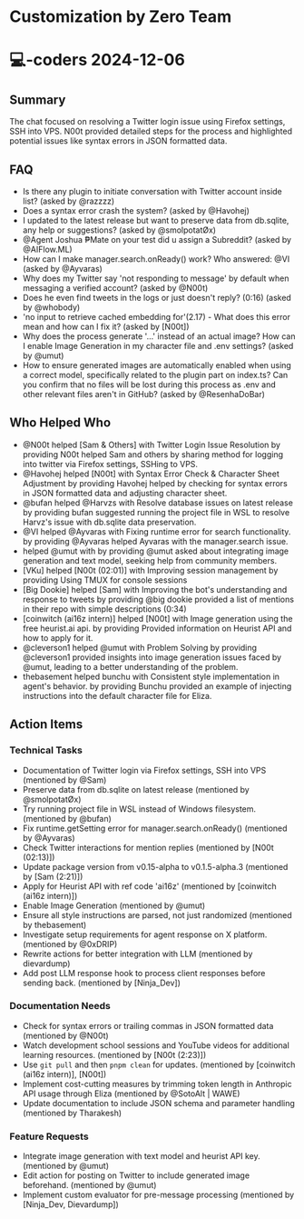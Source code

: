 # Customization by Zero Team

# 💻-coders 2024-12-06

## Summary
The chat focused on resolving a Twitter login issue using Firefox settings, SSH into VPS. N00t provided detailed steps for the process and highlighted potential issues like syntax errors in JSON formatted data.

## FAQ
- Is there any plugin to initiate conversation with Twitter account inside list? (asked by @razzzz)
- Does a syntax error crash the system? (asked by @Havohej)
- I updated to the latest release but want to preserve data from db.sqlite, any help or suggestions? (asked by @smolpotatØx)
- @Agent Joshua ₱Mate on your test did u assign a Subreddit? (asked by @AIFlow.ML)
- How can I make manager.search.onReady() work? Who answered: @VI (asked by @Ayvaras)
- Why does my Twitter say 'not responding to message' by default when messaging a verified account? (asked by @N00t)
- Does he even find tweets in the logs or just doesn't reply? (0:16) (asked by @whobody)
- 'no input to retrieve cached embedding for'(2.17) - What does this error mean and how can I fix it? (asked by [N00t])
- Why does the process generate '...' instead of an actual image? How can I enable Image Generation in my character file and .env settings? (asked by @umut)
- How to ensure generated images are automatically enabled when using a correct model, specifically related to the plugin part on index.ts? Can you confirm that no files will be lost during this process as .env and other relevant files aren't in GitHub? (asked by @ResenhaDoBar)

## Who Helped Who
- @N00t helped [Sam & Others] with Twitter Login Issue Resolution by providing N00t helped Sam and others by sharing method for logging into twitter via Firefox settings, SSHing to VPS.
- @Havohej helped [N00t] with Syntax Error Check & Character Sheet Adjustment by providing Havohej helped by checking for syntax errors in JSON formatted data and adjusting character sheet.
- @bufan helped @Harvzs with Resolve database issues on latest release by providing bufan suggested running the project file in WSL to resolve Harvz's issue with db.sqlite data preservation.
- @VI helped @Ayvaras with Fixing runtime error for search functionality. by providing @Ayvaras helped Ayvaras with the manager.search issue.
-  helped @umut with  by providing @umut asked about integrating image generation and text model, seeking help from community members.
- [VKu] helped [N00t (02:01)] with Improving session management by providing Using TMUX for console sessions
- [Big Dookie] helped [Sam] with Improving the bot's understanding and response to tweets by providing @big dookie provided a list of mentions in their repo with simple descriptions (0:34)
- [coinwitch (ai16z intern)] helped [N00t] with Image generation using the free heurist.ai api. by providing Provided information on Heurist API and how to apply for it.
- @cleverson1 helped @umut with Problem Solving by providing @cleverson1 provided insights into image generation issues faced by @umut, leading to a better understanding of the problem.
- thebasement helped bunchu with Consistent style implementation in agent's behavior. by providing Bunchu provided an example of injecting instructions into the default character file for Eliza.

## Action Items

### Technical Tasks
- Documentation of Twitter login via Firefox settings, SSH into VPS (mentioned by @Sam)
- Preserve data from db.sqlite on latest release (mentioned by @smolpotatØx)
- Try running project file in WSL instead of Windows filesystem. (mentioned by @bufan)
- Fix runtime.getSetting error for manager.search.onReady() (mentioned by @Ayvaras)
- Check Twitter interactions for mention replies (mentioned by [N00t (02:13)])
- Update package version from v0.15-alpha to v0.1.5-alpha.3 (mentioned by [Sam (2:21)])
- Apply for Heurist API with ref code 'ai16z' (mentioned by [coinwitch (ai16z intern)])
- Enable Image Generation (mentioned by @umut)
- Ensure all style instructions are parsed, not just randomized (mentioned by thebasement)
- Investigate setup requirements for agent response on X platform. (mentioned by @0xDRIP)
- Rewrite actions for better integration with LLM (mentioned by dievardump)
- Add post LLM response hook to process client responses before sending back. (mentioned by [Ninja_Dev])

### Documentation Needs
- Check for syntax errors or trailing commas in JSON formatted data (mentioned by @N00t)
- Watch development school sessions and YouTube videos for additional learning resources. (mentioned by [N00t (2:23)])
- Use `git pull` and then `pnpm clean` for updates. (mentioned by [coinwitch (ai16z intern)], [N00t])
- Implement cost-cutting measures by trimming token length in Anthropic API usage through Eliza (mentioned by @SotoAlt | WAWE)
- Update documentation to include JSON schema and parameter handling (mentioned by Tharakesh)

### Feature Requests
- Integrate image generation with text model and heurist API key. (mentioned by @umut)
- Edit action for posting on Twitter to include generated image beforehand. (mentioned by @umut)
- Implement custom evaluator for pre-message processing (mentioned by [Ninja_Dev, Dievardump])